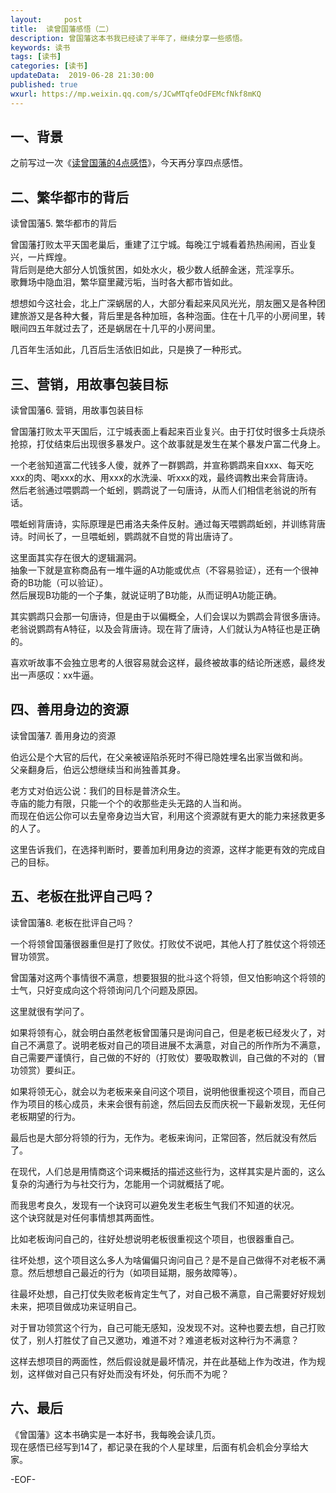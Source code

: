 ```yaml
---   
layout:     post  
title:  读曾国藩感悟（二）  
description: 曾国藩这本书我已经读了半年了，继续分享一些感悟。    
keywords: 读书  
tags: [读书]    
categories: [读书]  
updateData:  2019-06-28 21:30:00  
published: true  
wxurl: https://mp.weixin.qq.com/s/JCwMTqfeOdFEMcfNkf8mKQ  
---  
```



## 一、背景  


之前写过一次《[读曾国藩的4点感悟](https://mp.weixin.qq.com/s/ODE1wbTOxMcG2Euv1RAIMw)》，今天再分享四点感悟。  


## 二、繁华都市的背后   


读曾国藩5. 繁华都市的背后   


曾国藩打败太平天国老巢后，重建了江宁城。每晚江宁城看着热热闹闹，百业复兴，一片辉煌。  
背后则是绝大部分人饥饿贫困，如处水火，极少数人纸醉金迷，荒淫享乐。  
歌舞场中隐血泪，繁华窟里藏污垢，当时各大都市皆如此。  


想想如今这社会，北上广深蜗居的人，大部分看起来风风光光，朋友圈又是各种团建旅游又是各种大餐，背后里是各种加班，各种泡面。住在十几平的小房间里，转眼间四五年就过去了，还是蜗居在十几平的小房间里。  


几百年生活如此，几百后生活依旧如此，只是换了一种形式。    


## 三、营销，用故事包装目标  


读曾国藩6. 营销，用故事包装目标  


曾国藩打败太平天国后，江宁城表面上看起来百业复兴。由于打仗时很多士兵烧杀抢掠，打仗结束后出现很多暴发户。这个故事就是发生在某个暴发户富二代身上。  


一个老翁知道富二代钱多人傻，就养了一群鹦鹉，并宣称鹦鹉来自xxx、每天吃xxx的肉、喝xxx的水、用xxx的水洗澡、听xxx的戏，最终调教出来会背唐诗。  
然后老翁通过喂鹦鹉一个蚯蚓，鹦鹉说了一句唐诗，从而人们相信老翁说的所有话。  


喂蚯蚓背唐诗，实际原理是巴甫洛夫条件反射。通过每天喂鹦鹉蚯蚓，并训练背唐诗。时间长了，一旦喂蚯蚓，鹦鹉就不自觉的背出唐诗了。  


这里面其实存在很大的逻辑漏洞。  
抽象一下就是宣称商品有一堆牛逼的A功能或优点（不容易验证），还有一个很神奇的B功能（可以验证）。  
然后展现B功能的一个子集，就说证明了B功能，从而证明A功能正确。  


其实鹦鹉只会那一句唐诗，但是由于以偏概全，人们会误以为鹦鹉会背很多唐诗。  
老翁说鹦鹉有A特征，以及会背唐诗。现在背了唐诗，人们就认为A特征也是正确的。  


喜欢听故事不会独立思考的人很容易就会这样，最终被故事的结论所迷惑，最终发出一声感叹：xx牛逼。  


## 四、善用身边的资源   


读曾国藩7. 善用身边的资源  


伯远公是个大官的后代，在父亲被诬陷杀死时不得已隐姓埋名出家当做和尚。  
父亲翻身后，伯远公想继续当和尚独善其身。  


老方丈对伯远公说：我们的目标是普济众生。  
寺庙的能力有限，只能一个个的收那些走头无路的人当和尚。  
而现在伯远公你可以去皇帝身边当大官，利用这个资源就有更大的能力来拯救更多的人了。  


这里告诉我们，在选择判断时，要善加利用身边的资源，这样才能更有效的完成自己的目标。  


## 五、老板在批评自己吗？  


读曾国藩8. 老板在批评自己吗？  


一个将领曾国藩很器重但是打了败仗。打败仗不说吧，其他人打了胜仗这个将领还冒功领赏。  


曾国藩对这两个事情很不满意，想要狠狠的批斗这个将领，但又怕影响这个将领的士气，只好变成向这个将领询问几个问题及原因。  


这里就很有学问了。  


如果将领有心，就会明白虽然老板曾国藩只是询问自己，但是老板已经发火了，对自己不满意了。说明老板对自己的项目进展不太满意，对自己的所作所为不满意，自己需要严谨慎行，自己做的不好的（打败仗）要吸取教训，自己做的不对的（冒功领赏）要纠正。  


如果将领无心，就会以为老板来亲自问这个项目，说明他很重视这个项目，而自己作为项目的核心成员，未来会很有前途，然后回去反而庆祝一下最新发现，无任何老板期望的行为。  


最后也是大部分将领的行为，无作为。老板来询问，正常回答，然后就没有然后了。  



在现代，人们总是用情商这个词来概括的描述这些行为，这样其实是片面的，这么复杂的沟通行为与社交行为，怎能用一个词就概括了呢。  


而我思考良久，发现有一个诀窍可以避免发生老板生气我们不知道的状况。  
这个诀窍就是对任何事情想其两面性。  


比如老板询问自己的，往好处想说明老板很重视这个项目，也很器重自己。  


往坏处想，这个项目这么多人为啥偏偏只询问自己？是不是自己做得不对老板不满意。然后想想自己最近的行为（如项目延期，服务故障等）。  


往最坏处想，自己打仗失败老板肯定生气了，对自己极不满意，自己需要好好规划未来，把项目做成功来证明自己。  


对于冒功领赏这个行为，自己可能无感知，没发现不对。这种也要去想，自己打败仗了，别人打胜仗了自己又邀功，难道不对？难道老板对这种行为不满意？  


这样去想项目的两面性，然后假设就是最坏情况，并在此基础上作为改进，作为规划，这样做对自己只有好处而没有坏处，何乐而不为呢？  


## 六、最后  


《曾国藩》这本书确实是一本好书，我每晚会读几页。  
现在感悟已经写到14了，都记录在我的个人星球里，后面有机会机会分享给大家。  



-EOF-  

